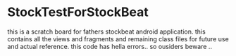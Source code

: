 StockTestForStockBeat
=====================

this is a scratch board for fathers stockbeat android application. this contains all the views and fragments and remaining class files for future use and actual reference. this code has hella errors.. so ousiders beware ..
